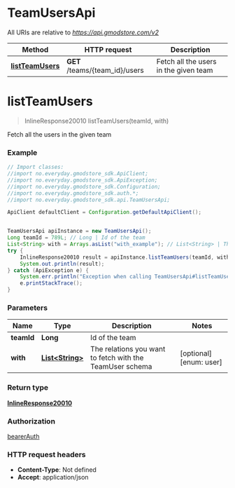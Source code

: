 # TeamUsersApi

All URIs are relative to *https://api.gmodstore.com/v2*

Method | HTTP request | Description
------------- | ------------- | -------------
[**listTeamUsers**](TeamUsersApi.md#listTeamUsers) | **GET** /teams/{team_id}/users | Fetch all the users in the given team

<a name="listTeamUsers"></a>
# **listTeamUsers**
> InlineResponse20010 listTeamUsers(teamId, with)

Fetch all the users in the given team

### Example
```java
// Import classes:
//import no.everyday.gmodstore_sdk.ApiClient;
//import no.everyday.gmodstore_sdk.ApiException;
//import no.everyday.gmodstore_sdk.Configuration;
//import no.everyday.gmodstore_sdk.auth.*;
//import no.everyday.gmodstore_sdk.api.TeamUsersApi;

ApiClient defaultClient = Configuration.getDefaultApiClient();


TeamUsersApi apiInstance = new TeamUsersApi();
Long teamId = 789L; // Long | Id of the team
List<String> with = Arrays.asList("with_example"); // List<String> | The relations you want to fetch with the TeamUser schema
try {
    InlineResponse20010 result = apiInstance.listTeamUsers(teamId, with);
    System.out.println(result);
} catch (ApiException e) {
    System.err.println("Exception when calling TeamUsersApi#listTeamUsers");
    e.printStackTrace();
}
```

### Parameters

Name | Type | Description  | Notes
------------- | ------------- | ------------- | -------------
 **teamId** | **Long**| Id of the team |
 **with** | [**List&lt;String&gt;**](String.md)| The relations you want to fetch with the TeamUser schema | [optional] [enum: user]

### Return type

[**InlineResponse20010**](InlineResponse20010.md)

### Authorization

[bearerAuth](../README.md#bearerAuth)

### HTTP request headers

 - **Content-Type**: Not defined
 - **Accept**: application/json

